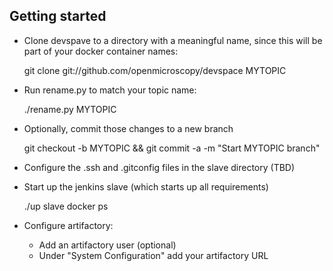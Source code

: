 
Getting started
---------------

 * Clone devspave to a directory with a meaningful name,
   since this will be part of your docker container names:

   git clone git://github.com/openmicroscopy/devspace MYTOPIC

 * Run rename.py to match your topic name:

   ./rename.py MYTOPIC

 * Optionally, commit those changes to a new branch

   git checkout -b MYTOPIC && git commit -a -m "Start MYTOPIC branch"

 * Configure the .ssh and .gitconfig files in the slave directory (TBD)

 * Start up the jenkins slave (which starts up all requirements)

   ./up slave
   docker ps

 * Configure artifactory:
   - Add an artifactory user (optional)
   - Under "System Configuration" add your artifactory URL
